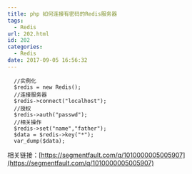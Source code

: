 ```yaml
---
title: php 如何连接有密码的Redis服务器
tags:
  - Redis
url: 202.html
id: 202
categories:
  - Redis
date: 2017-09-05 16:56:32
---
```


      //实例化  
      $redis = new Redis();  
      //连接服务器  
      $redis->connect("localhost");  
      //授权  
      $redis->auth("passwd");  
      //相关操作  
      $redis->set("name","father");  
      $data = $redis->key("*");  
      var_dump($data);  

相关链接：[https://segmentfault.com/q/1010000005005907](https://segmentfault.com/q/1010000005005907)